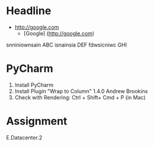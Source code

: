 # Headline  

* <http://google.com>
  * [Google] (http://google.com)
  
snniniownsain ABC isnainsia DEF fdwsicniwc  GHI

# PyCharm

1. Install PyCharm
2. Install Plugin "Wrap to Column" 1.4.0 Andrew Brookins
3. Check with Rendering: Ctrl + Shift+ Cmd + P (in Mac)

# Assignment


E.Datacenter.2
